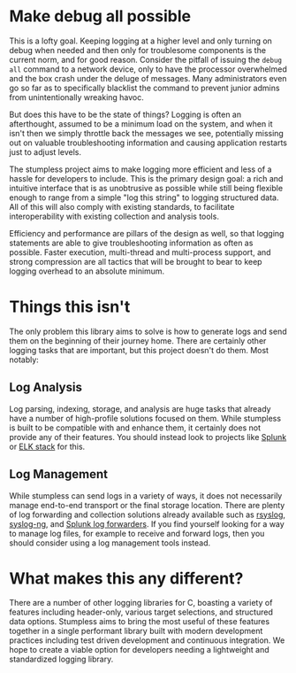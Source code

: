 # Make debug all possible

This is a lofty goal. Keeping logging at a higher level and only turning on
debug when needed and then only for troublesome components is the current norm,
and for good reason. Consider the pitfall of issuing the `debug all` command to
a network device, only to have the processor overwhelmed and the box crash under
the deluge of messages. Many administrators even go so far as to specifically
blacklist the command to prevent junior admins from unintentionally wreaking
havoc.

But does this have to be the state of things? Logging is often an afterthought,
assumed to be a minimum load on the system, and when it isn't then we simply
throttle back the messages we see, potentially missing out on valuable
troubleshooting information and causing application restarts just to adjust
levels.

The stumpless project aims to make logging more efficient and less of a hassle
for developers to include. This is the primary design goal: a rich and intuitive
interface that is as unobtrusive as possible while still being flexible enough
to range from a simple "log this string" to logging structured data. All of this
will also comply with existing standards, to facilitate interoperability with
existing collection and analysis tools.

Efficiency and performance are pillars of the design as well, so that logging
statements are able to give troubleshooting information as often as possible.
Faster execution, multi-thread and multi-process support, and strong compression
are all tactics that will be brought to bear to keep logging overhead to an
absolute minimum.

# Things this isn't

The only problem this library aims to solve is how to generate logs and send
them on the beginning of their journey home. There are certainly other logging
tasks that are important, but this project doesn't do them. Most notably:

## Log Analysis

Log parsing, indexing, storage, and analysis are huge tasks that already have
a number of high-profile solutions focused on them. While stumpless is built to
be compatible with and enhance them, it certainly does not provide any of their
features. You should instead look to projects like
[Splunk](https://www.splunk.com/) or
[ELK stack](https://www.elastic.co/elk-stack) for this.

## Log Management

While stumpless can send logs in a variety of ways, it does not necessarily
manage end-to-end transport or the final storage location. There are plenty of
log forwarding and collection solutions already available such as
[rsyslog](https://www.rsyslog.com/), [syslog-ng](https://www.syslog-ng.com/),
and [Splunk log forwarders](). If you find yourself looking for a way to manage
log files, for example to receive and forward logs, then you should consider
using a log management tools instead.

# What makes this any different?

There are a number of other logging libraries for C, boasting a variety of
features including header-only, various target selections, and structured data
options. Stumpless aims to bring the most useful of these features together in a
single performant library built with modern development practices including test
driven development and continuous integration. We hope to create a viable option
for developers needing a lightweight and standardized logging library.
